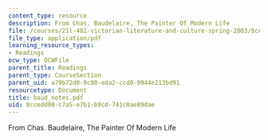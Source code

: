 ```yaml
---
content_type: resource
description: From Chas. Baudelaire, The Painter Of Modern Life
file: /courses/21l-481-victorian-literature-and-culture-spring-2003/8ccedd00c7a5e7b1b9cd741c0ae89dae_baud_notes.pdf
file_type: application/pdf
learning_resource_types:
- Readings
ocw_type: OCWFile
parent_title: Readings
parent_type: CourseSection
parent_uid: a79b72d0-9c80-eda2-ccd0-9944e213bd91
resourcetype: Document
title: baud_notes.pdf
uid: 8ccedd00-c7a5-e7b1-b9cd-741c0ae89dae
---
```

From Chas. Baudelaire, The Painter Of Modern Life

